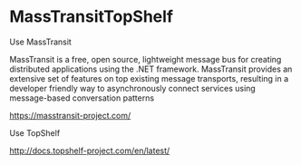 # MassTransitTopShelf

Use MassTransit

MassTransit is a free, open source, lightweight message bus for creating distributed applications using the .NET framework. MassTransit provides an extensive set of features on top existing message transports, resulting in a developer friendly way to asynchronously connect services using message-based conversation patterns

https://masstransit-project.com/

Use TopShelf

http://docs.topshelf-project.com/en/latest/
